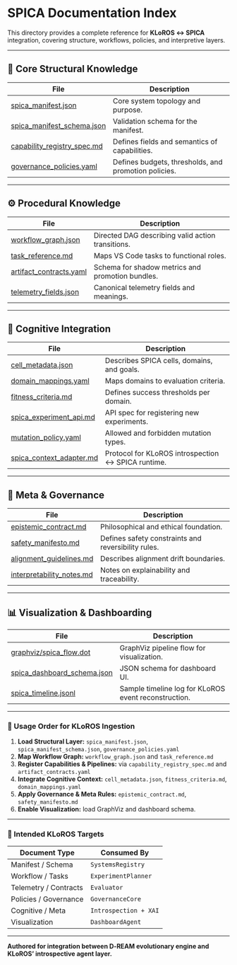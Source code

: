 # SPICA Documentation Index

This directory provides a complete reference for **KLoROS ↔ SPICA** integration, covering structure, workflows, policies, and interpretive layers.

---

## 🧠 Core Structural Knowledge
| File | Description |
|------|--------------|
| [spica_manifest.json](../spica/spica_manifest.json) | Core system topology and purpose. |
| [spica_manifest_schema.json](../spica/spica_manifest_schema.json) | Validation schema for the manifest. |
| [capability_registry_spec.md](capability_registry_spec.md) | Defines fields and semantics of capabilities. |
| [governance_policies.yaml](governance_policies.yaml) | Defines budgets, thresholds, and promotion policies. |

---

## ⚙️ Procedural Knowledge
| File | Description |
|------|--------------|
| [workflow_graph.json](workflow_graph.json) | Directed DAG describing valid action transitions. |
| [task_reference.md](task_reference.md) | Maps VS Code tasks to functional roles. |
| [artifact_contracts.yaml](artifact_contracts.yaml) | Schema for shadow metrics and promotion bundles. |
| [telemetry_fields.json](telemetry_fields.json) | Canonical telemetry fields and meanings. |

---

## 🧬 Cognitive Integration
| File | Description |
|------|--------------|
| [cell_metadata.json](cell_metadata.json) | Describes SPICA cells, domains, and goals. |
| [domain_mappings.yaml](domain_mappings.yaml) | Maps domains to evaluation criteria. |
| [fitness_criteria.md](fitness_criteria.md) | Defines success thresholds per domain. |
| [spica_experiment_api.md](spica_experiment_api.md) | API spec for registering new experiments. |
| [mutation_policy.yaml](mutation_policy.yaml) | Allowed and forbidden mutation types. |
| [spica_context_adapter.md](spica_context_adapter.md) | Protocol for KLoROS introspection ↔ SPICA runtime. |

---

## 🔐 Meta & Governance
| File | Description |
|------|--------------|
| [epistemic_contract.md](epistemic_contract.md) | Philosophical and ethical foundation. |
| [safety_manifesto.md](safety_manifesto.md) | Defines safety constraints and reversibility rules. |
| [alignment_guidelines.md](alignment_guidelines.md) | Describes alignment drift boundaries. |
| [interpretability_notes.md](interpretability_notes.md) | Notes on explainability and traceability. |

---

## 📊 Visualization & Dashboarding
| File | Description |
|------|--------------|
| [graphviz/spica_flow.dot](graphviz/spica_flow.dot) | GraphViz pipeline flow for visualization. |
| [spica_dashboard_schema.json](spica_dashboard_schema.json) | JSON schema for dashboard UI. |
| [spica_timeline.jsonl](spica_timeline.jsonl) | Sample timeline log for KLoROS event reconstruction. |

---

### 📁 Usage Order for KLoROS Ingestion

1. **Load Structural Layer:** `spica_manifest.json`, `spica_manifest_schema.json`, `governance_policies.yaml`
2. **Map Workflow Graph:** `workflow_graph.json` and `task_reference.md`
3. **Register Capabilities & Pipelines:** via `capability_registry_spec.md` and `artifact_contracts.yaml`
4. **Integrate Cognitive Context:** `cell_metadata.json`, `fitness_criteria.md`, `domain_mappings.yaml`
5. **Apply Governance & Meta Rules:** `epistemic_contract.md`, `safety_manifesto.md`
6. **Enable Visualization:** load GraphViz and dashboard schema.

---

### 🧩 Intended KLoROS Targets
| Document Type | Consumed By |
|----------------|-------------|
| Manifest / Schema | `SystemsRegistry` |
| Workflow / Tasks | `ExperimentPlanner` |
| Telemetry / Contracts | `Evaluator` |
| Policies / Governance | `GovernanceCore` |
| Cognitive / Meta | `Introspection + XAI` |
| Visualization | `DashboardAgent` |

---

**Authored for integration between D‑REAM evolutionary engine and KLoROS’ introspective agent layer.**